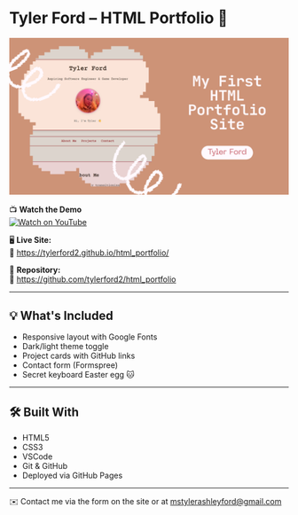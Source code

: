 # Tyler Ford – HTML Portfolio 🚀

![My First HTML Portfolio](My%20First%20HTML%20Portfolio.png)

📺 **Watch the Demo**  
[![Watch on YouTube](https://img.youtube.com/vi/8_XKCJlBmWU/hqdefault.jpg)](https://youtu.be/8_XKCJlBmWU)

🖥️ **Live Site:**  
🔗 https://tylerford2.github.io/html_portfolio/

📂 **Repository:**  
🔗 https://github.com/tylerford2/html_portfolio

---

## 💡 What's Included

- Responsive layout with Google Fonts  
- Dark/light theme toggle  
- Project cards with GitHub links  
- Contact form (Formspree)  
- Secret keyboard Easter egg 🐱

---

## 🛠️ Built With

- HTML5  
- CSS3  
- VSCode  
- Git & GitHub  
- Deployed via GitHub Pages

---

✉️ Contact me via the form on the site or at [mstylerashleyford@gmail.com](mailto:mstylerashleyford@gmail.com)
